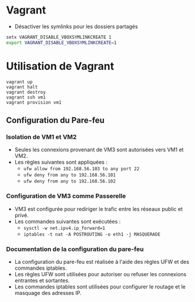 # Vagrant

- Désactiver les symlinks pour les dossiers partagés
```bash
setx VAGRANT_DISABLE_VBOXSYMLINKCREATE 1
export VAGRANT_DISABLE_VBOXSYMLINKCREATE=1
```

# Utilisation de Vagrant
```
vagrant up
vagrant halt
vagrant destroy
vagrant ssh vm1
vagrant provision vm1
```

## Configuration du Pare-feu

### Isolation de VM1 et VM2
- Seules les connexions provenant de VM3 sont autorisées vers VM1 et VM2.
- Les règles suivantes sont appliquées :
  - `ufw allow from 192.168.56.103 to any port 22`
  - `ufw deny from any to 192.168.56.101`
  - `ufw deny from any to 192.168.56.102`

### Configuration de VM3 comme Passerelle
- VM3 est configurée pour rediriger le trafic entre les réseaux public et privé.
- Les commandes suivantes sont exécutées :
  - `sysctl -w net.ipv4.ip_forward=1`
  - `iptables -t nat -A POSTROUTING -o eth1 -j MASQUERADE`

### Documentation de la configuration du pare-feu
- La configuration du pare-feu est réalisée à l'aide des règles UFW et des commandes iptables.
- Les règles UFW sont utilisées pour autoriser ou refuser les connexions entrantes et sortantes.
- Les commandes iptables sont utilisées pour configurer le routage et le masquage des adresses IP.
